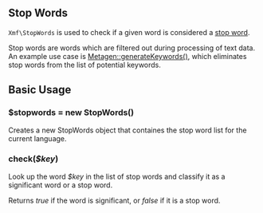 ## Stop Words

`Xmf\StopWords` is used to check if a given word is considered a 
[stop word](https://en.wikipedia.org/wiki/Stop_words).

Stop words are words which are filtered out during processing of text data.
An example use case is [Metagen::generateKeywords()](../metagen/generating.md), 
which eliminates stop words from the list of potential keywords. 

## Basic Usage

### $stopwords = new StopWords()

Creates a new StopWords object that containes the stop word list for the current language.

### check(*$key*)

Look up the word *$key* in the list of stop words and classify it as a significant word or a stop word.

Returns *true* if the word is significant, or *false* if it is a stop word.

